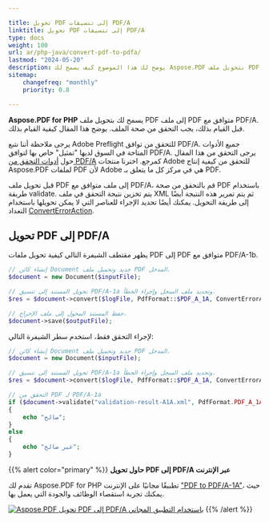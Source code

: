 ```yaml
---

title: تحويل PDF إلى تنسيقات PDF/A  
linktitle: تحويل PDF إلى تنسيقات PDF/A  
type: docs  
weight: 100  
url: ar/php-java/convert-pdf-to-pdfa/  
lastmod: "2024-05-20"  
description: يوضح لك هذا الموضوع كيف يسمح لك Aspose.PDF بتحويل ملف PDF إلى ملف PDF متوافق مع PDF/A.  
sitemap:  
    changefreq: "monthly"  
    priority: 0.8  

---
```


**Aspose.PDF for PHP** يسمح لك بتحويل ملف PDF إلى ملف PDF متوافق مع PDF/A. قبل القيام بذلك، يجب التحقق من صحة الملف. يوضح هذا المقال كيفية القيام بذلك.

يرجى ملاحظة أننا نتبع Adobe Preflight للتحقق من توافق PDF/A. جميع الأدوات المتاحة في السوق لديها "تمثيل" خاص بها لتوافق PDF/A. يرجى التحقق من هذا المقال حول [أدوات التحقق من PDF/A](http://wiki.opf-labs.org/display/SPR/PDFA+Validation+tools+give+different+results) كمرجع. اخترنا منتجات Adobe للتحقق من كيفية إنتاج Aspose.PDF لملفات PDF لأن Adobe هي في مركز كل ما يتعلق بـ PDF.

قبل تحويل ملف PDF إلى ملف متوافق مع PDF/A، قم بالتحقق من صحة PDF باستخدام طريقة validate.
 يتم تخزين نتيجة التحقق في ملف XML ثم يتم تمرير هذه النتيجة أيضًا إلى طريقة التحويل. يمكنك أيضًا تحديد الإجراء للعناصر التي لا يمكن تحويلها باستخدام التعداد [ConvertErrorAction](https://reference.aspose.com/pdf/java/com.aspose.pdf/converterroraction).

## تحويل PDF إلى PDF/A

يظهر مقتطف الشيفرة التالي كيفية تحويل ملفات PDF إلى PDF متوافق مع PDF/A-1b.

```php
// إنشاء كائن Document جديد وتحميل ملف PDF المدخل.
$document = new Document($inputFile);

// تحويل المستند إلى تنسيق PDF/A-1a وتحديد ملف السجل وإجراء الخطأ.
$res = $document->convert($logFile, PdfFormat::$PDF_A_1A, ConvertErrorAction::$Delete);

// حفظ المستند المحول إلى ملف الإخراج.
$document->save($outputFile);
```

لإجراء التحقق فقط، استخدم سطر الشيفرة التالي:

```php
// إنشاء كائن Document جديد وتحميل ملف PDF المدخل.
$document = new Document($inputFile);

// تحويل المستند إلى تنسيق PDF/A-1a وتحديد ملف السجل وإجراء الخطأ.
$res = $document->convert($logFile, PdfFormat::$PDF_A_1A, ConvertErrorAction::$Delete);

// التحقق من PDF لـ PDF/A-1a
if ($document->validate("validation-result-A1A.xml", PdfFormat.PDF_A_1A))
{
    echo "صالح";
}
else
{
    echo "غير صالح";
}
```

{{% alert color="primary" %}}
**حاول تحويل PDF إلى PDF/A عبر الإنترنت**

تقدم لك Aspose.PDF for PHP تطبيقًا مجانيًا على الإنترنت ["PDF to PDF/A-1A"](https://products.aspose.app/pdf/conversion/pdf-to-pdfa1a)، حيث يمكنك تجربة استقصاء الوظائف والجودة التي يعمل بها.

[![Aspose.PDF تحويل PDF إلى PDF/A باستخدام التطبيق المجاني](pdf_to_pdfa.png)](https://products.aspose.app/pdf/conversion/pdf-to-pdfa1a)
{{% /alert %}}